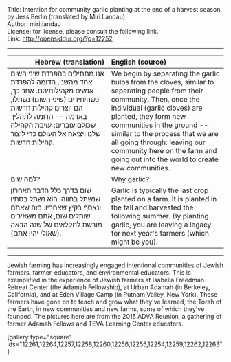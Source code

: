 <html>
<head></head>
<body>
Title: Intention for community garlic planting at the end of a harvest season, by Jess Berlin (translated by Miri Landau)<br />
Author: miri.landau<br />
License: for license, please consult the following link.<br />
Link: <a href="http://opensiddur.org/?p=12252">http://opensiddur.org/?p=12252</a>
<p />
<hr />

<table style="margin-left: auto;margin-right: auto;" class="draggable">
<thead><tr><th id="x" style="text-align: right;">Hebrew (translation)</th><th style="text-align: left;">English (source)</th></tr></thead>
<tbody>
<tr>
<td style="vertical-align:top;" width="46%">
<div class="liturgy"><span lang="he">
אנו מתחילים בהפרדת שיני השום אחד מהשני, 
הדומה להפרדת אנשים מקהילותיהם. 
אחר כך, כשהיחידים (שיני השום) נשתלו, 
הם יוצרים קהילות חדשות באדמה -- 
הדומה לתהליך שכולם עוברים: 
עזיבת הקהילה שלנו 
ויציאה אל העולם כדי ליצור קהילות חדשות.
</span></div></td>

<td style="vertical-align:top;" width="53%"><div class="english">
We begin by separating the garlic bulbs from the cloves, 
similar to separating people from their community. 
Then, once the individual (garlic cloves) are planted, 
they form new communities in the ground -- 
similar to the process that we are all going through: 
leaving our community here on the farm 
and going out into the world to create new communities.
</div></td></tr>


<tr><td style="vertical-align:top;" width="46%">
<div class="liturgy"><span lang="he">
למה שום?
</span></div></td>

<td style="vertical-align:top;"><div class="english">
Why garlic?
</div></td></tr>


<tr><td style="vertical-align:top;" width="46%">
<div class="liturgy"><span lang="he">
שום בדרך כלל הדבר האחרון שנשתל בחווה. 
הוא נשתל בסתיו 
ונאסף בקיץ שאחריו. 
בזה שאתם שותלים שום, 
אתם משאירים מורשת לחקלאים של שנה הבאה 
(שאולי יהיו אתם).
</span></div></td>

<td style="vertical-align:top;"><div class="english">
Garlic is typically the last crop planted on a farm. 
It is planted in the fall 
and harvested the following summer. 
By planting garlic, 
you are leaving a legacy for next year's farmers 
(which might be you).
</div></td></tr>
</tbody></table>

<hr />

Jewish farming has increasingly engaged intentional communities of Jewish farmers, farmer-educators, and environmental educators. This is exemplified in the experience of Jewish farmers at Isabella Freedman Retreat Center (the Adamah Fellowship), at Urban Adamah (in Berkeley, California), and at Eden Village Camp (in Putnam Valley, New York). These farmers have gone on to teach and grow what they've learned, the Torah of the Earth, in new communities and new farms, some of which they've founded. The pictures here are from the 2015 ADVA Reunion, a gathering of former Adamah Fellows and TEVA Learning Center educators.

[gallery type="square" ids="12261,12264,12257,12258,12260,12256,12255,12254,12259,12262,12263"]
</body>
</html>